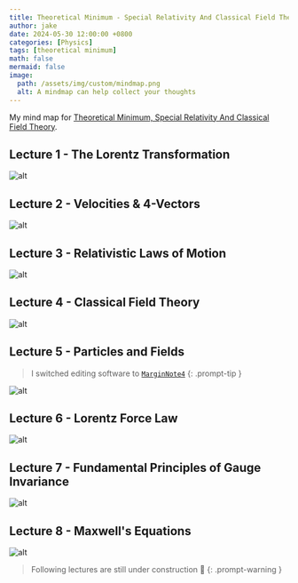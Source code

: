 ```yaml
---
title: Theoretical Minimum - Special Relativity And Classical Field Theory
author: jake
date: 2024-05-30 12:00:00 +0800
categories: [Physics]
tags: [theoretical minimum]
math: false
mermaid: false
image:
  path: /assets/img/custom/mindmap.png
  alt: A mindmap can help collect your thoughts
---
```

My mind map for [Theoretical Minimum, Special Relativity And Classical Field Theory](https://theoreticalminimum.com/courses/special-relativity-and-electrodynamics/2012/spring).

## Lecture 1 - The Lorentz Transformation
![alt](assets/img/custom/B2L1.png)

## Lecture 2 - Velocities & 4-Vectors
![alt](assets/img/custom/B2L2.png)

## Lecture 3 - Relativistic Laws of Motion
![alt](assets/img/custom/B2L3.png)

## Lecture 4 - Classical Field Theory
![alt](assets/img/custom/B2L4.png)

## Lecture 5 - Particles and Fields
> I switched editing software to [`MarginNote4`](https://www.marginnote.com/)
{: .prompt-tip }

![alt](assets/img/custom/B2L5.png)

## Lecture 6 - Lorentz Force Law
![alt](assets/img/custom/B2L6.png)

## Lecture 7 - Fundamental Principles of Gauge Invariance
![alt](assets/img/custom/B2L7.png)

## Lecture 8 - Maxwell's Equations
![alt](assets/img/custom/B2L8.png)


> Following lectures are still under construction 🚧
{: .prompt-warning } 